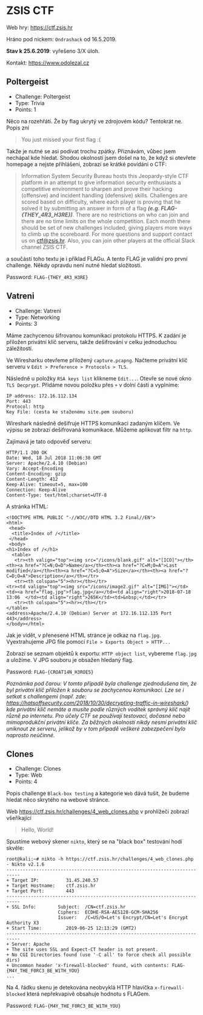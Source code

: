 **ZSIS CTF** 
==========
Web hry: <https://ctf.zsis.hr>

Hráno pod nickem: ```Ondrashack``` od 16.5.2019. 

**Stav k 25.6.2019**: vyřešeno 3/X úloh.

Kontakt: <https://www.odolezal.cz>

Poltergeist
---
* Challenge: Poltergeist
* Type: Trivia
* Points: 1

Něco na rozehřátí. Že by flag ukrytý ve zdrojovém kódu? Tentokrát ne. Popis zní
> You just missed your first flag :(

Takže je nutné se asi podívat trochu zpátky. Přiznávám, vůbec jsem nechápal kde hledat. Shodou okolností jsem došel na to, že když si otevřete homepage a nejste přihlášeni, zobrazí se krátké povídání o CTF:

> Information System Security Bureau hosts this Jeopardy-style CTF platform in an attempt to give information security enthusiasts a competitive environment to sharpen and prove their hacking (offensive) and incident handling (defensive) skills. Challenges are scored based on difficulty, where each player is proving that he solved it by submitting an answer in form of a flag ***(e.g. FLAG-{THEY_4R3_H3RE})***. There are no restrictions on who can join and there are no time limits on the whole competition. Each month there should be set of new challenges included, giving players more ways to climb up the scoreboard. For more questions and support contact us on ctf@zsis.hr. Also, you can join other players at the official Slack channel ZSIS CTF.

a součástí toho textu je i příklad FLAGu. A tento FLAG je validní pro první challenge. Někdy opravdu není nutné hledat složitosti.

Password: ```FLAG-{THEY_4R3_H3RE}```

Vatreni
---

* Challenge: Vatreni
* Type: Networking
* Points: 3

Máme zachycenou šifrovanou komunikaci protokolu HTTPS. K zadání je přiložen privátní klíč serveru, takže dešifrování v celku jednoduchou záležitostí.

Ve Wiresharku otevřeme přiložený ```capture.pcapng```. Načteme privátní klíč serveru v ```Edit > Preference > Protocols > TLS```.

Následně u položky ```RSA keys list``` klikneme ```Edit...```. Otevře se nové okno ```TLS Decprypt```. Přidáme novou položku přes ```+``` v dolní části a vyplníme:

```
IP address: 172.16.112.134
Port: 443
Protocol: http
Key File: (cesta ke staženému site.pem souboru)
```

Wireshark následně dešifruje HTTPS komunikaci zadaným klíčem. Ve výpisu se zobrazí dešifrovaná komunikace. Můžeme aplikovat filtr na ```http```.

Zajímavá je tato odpověď serveru:

```
HTTP/1.1 200 OK
Date: Wed, 18 Jul 2018 11:06:38 GMT
Server: Apache/2.4.10 (Debian)
Vary: Accept-Encoding
Content-Encoding: gzip
Content-Length: 412
Keep-Alive: timeout=5, max=100
Connection: Keep-Alive
Content-Type: text/html;charset=UTF-8
```

A stránka HTML:

```
<!DOCTYPE HTML PUBLIC "-//W3C//DTD HTML 3.2 Final//EN">
<html>
 <head>
  <title>Index of /</title>
 </head>
 <body>
<h1>Index of /</h1>
  <table>
   <tr><th valign="top"><img src="/icons/blank.gif" alt="[ICO]"></th><th><a href="?C=N;O=D">Name</a></th><th><a href="?C=M;O=A">Last modified</a></th><th><a href="?C=S;O=A">Size</a></th><th><a href="?C=D;O=A">Description</a></th></tr>
   <tr><th colspan="5"><hr></th></tr>
<tr><td valign="top"><img src="/icons/image2.gif" alt="[IMG]"></td><td><a href="flag.jpg">flag.jpg</a></td><td align="right">2018-07-18 13:06  </td><td align="right">265K</td><td>&nbsp;</td></tr>
   <tr><th colspan="5"><hr></th></tr>
</table>
<address>Apache/2.4.10 (Debian) Server at 172.16.112.135 Port 443</address>
</body></html>
```

Jak je vidět, v přenesené HTML stránce je odkaz na ```flag.jpg```. Vyextrahujeme JPG file pomocí ```File > Exports Object > HTTP...```

Zobrazí se seznam objektů k exportu: ```HTTP object list```, vybereme ```flag.jpg``` a uložíme. V JPG souboru je obsažen hledaný flag.

Password: ```FLAG-{CROAT14N_H3ROE5}```

_Poznámka pod čarou: V tomto případě byla challenge zjednodušena tím, že byl privátní klíč přiložen k souboru se zachycenou komunikací. Lze se i setkat s challengemi (např. zde: <https://hatsoffsecurity.com/2018/10/30/decrypting-traffic-in-wireshark/>) kde privátní klíč nemáte a musíte podle různých vodítek správný klíč najít různě po internetu. Pro účely CTF se používají testovací, dočasné nebo mimoprodukční privátní klíče. Za běžných okolností nikdy nesmí privátní klíč uniknout ze serveru, jelikož by v tom případě veškeré zabezpečení bylo naprosto neúčinné._

Clones
---

* Challenge: Clones 
* Type: Web
* Points: 4 

Popis challenge ```Black-box testing``` a kategorie ```Web``` dává tušit, že budeme hledat něco skrytého na webové stránce.

Web <https://ctf.zsis.hr/challenges/4_web_clones.php> v prohlížeči zobrazí všeříkající 
>Hello, World!

Spustíme webový skener ```nikto```, který se na "black box" testování hodí skvěle:
```
root@kali:~# nikto -h https://ctf.zsis.hr/challenges/4_web_clones.php
- Nikto v2.1.6
---------------------------------------------------------------------------
+ Target IP:          31.45.240.57
+ Target Hostname:    ctf.zsis.hr
+ Target Port:        443
---------------------------------------------------------------------------
+ SSL Info:        Subject:  /CN=ctf.zsis.hr
                   Ciphers:  ECDHE-RSA-AES128-GCM-SHA256
                   Issuer:   /C=US/O=Let's Encrypt/CN=Let's Encrypt Authority X3
+ Start Time:         2019-06-25 12:13:29 (GMT2)
---------------------------------------------------------------------------
+ Server: Apache
+ The site uses SSL and Expect-CT header is not present.
+ No CGI Directories found (use '-C all' to force check all possible dirs)
+ Uncommon header 'x-firewall-blocked' found, with contents: FLAG-{M4Y_THE_F0RC3_BE_W1TH_YOU}
...
```
Na 4. řádku skenu je detekována neobvyklá HTTP hlavička ```x-firewall-blocked``` která nepřekvapivě obsahuje hodnotu s FLAGem.

Password: ```FLAG-{M4Y_THE_F0RC3_BE_W1TH_YOU}```

